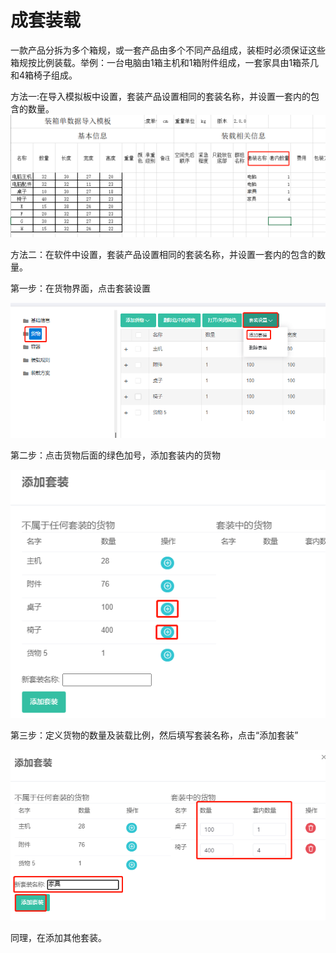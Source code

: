 # 成套装载

一款产品分拆为多个箱规，或一套产品由多个不同产品组成，装柜时必须保证这些箱规按比例装载。举例：一台电脑由1箱主机和1箱附件组成，一套家具由1箱茶几和4箱椅子组成。

方法一:在导入模拟板中设置，套装产品设置相同的套装名称，并设置一套内的包含的数量。![](../../../.gitbook/assets/198.png)

方法二：在软件中设置，套装产品设置相同的套装名称，并设置一套内的包含的数量。

第一步：在货物界面，点击套装设置

![](../../../.gitbook/assets/28%20%281%29.png)

第二步：点击货物后面的绿色加号，添加套装内的货物

![](../../../.gitbook/assets/29%20%281%29.png)

第三步：定义货物的数量及装载比例，然后填写套装名称，点击“添加套装”

![](../../../.gitbook/assets/30%20%281%29.png)

同理，在添加其他套装。


